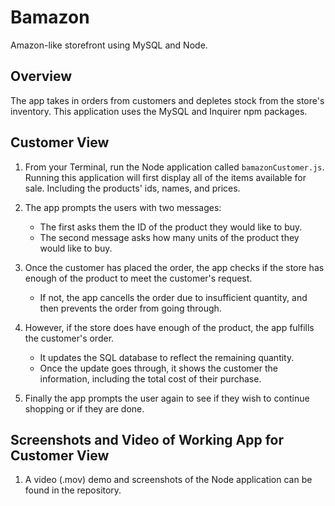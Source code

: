# Bamazon
Amazon-like storefront using MySQL and Node.

## Overview

The app takes in orders from customers and depletes stock from the store's inventory.  This application uses the MySQL and Inquirer npm packages.

## Customer View

1. From your Terminal, run the Node application called `bamazonCustomer.js`. Running this application will first display all of the items available for sale. Including the products' ids, names, and prices.

2. The app prompts the users with two messages:

    * The first asks them the ID of the product they would like to buy.
    * The second message asks how many units of the product they would like to buy.

3. Once the customer has placed the order, the app checks if the store has enough of the product to meet the customer's request.

    * If not, the app cancells the order due to insufficient quantity, and then prevents the order from going through.

4. However, if the store does have enough of the product, the app fulfills the customer's order.
    * It updates the SQL database to reflect the remaining quantity.
    * Once the update goes through, it shows the customer the information, including the total cost of their purchase.
    
5. Finally the app prompts the user again to see if they wish to continue shopping or if they are done.


## Screenshots and Video of Working App for Customer View

1. A video (.mov) demo and screenshots of the Node application can be found in the repository.